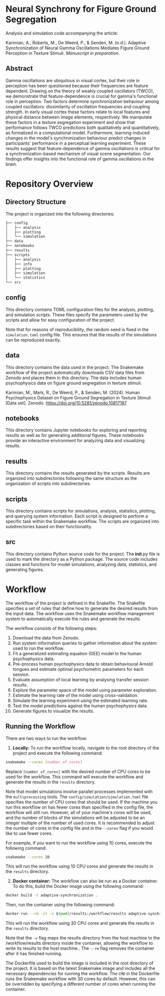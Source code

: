 # Neural Synchrony for Figure Ground Segregation

Analysis and simulation code accompanying the article:

Karimian, A., Roberts, M., De Weerd, P., & Senden, M. (n.d.). Adaptive Synchronization of Neural Gamma Oscillations Mediates Figure Ground Perception in Texture Stimuli. *Manuscript in preparation*.

## Abstract
Gamma oscillations are ubiquitous in visual cortex, but their role in perception has been questioned because their frequencies are feature dependent. Drawing on the theory of weakly coupled oscillators (TWCO), we demonstrate that feature-dependence is crucial for gamma's functional role in perception. Two factors determine synchronization behaviour among coupled oscillators: dissimilarity of oscillation frequencies and coupling strength. In early visual cortex these factors relate to local features and physical distance between image elements, respectively. We manipulate these factors in a texture segregation experiment and show that performance follows TWCO predictions both qualitatively and quantitatively, as formalized in a computational model. Furthermore, learning-induced changes in the model's synchronization behaviour predict changes in participants' performance in a perceptual learning experiment. These results suggest that feature-dependence of gamma oscillations is critical for a synchronization-based mechanism of visual scene segmentation. Our findings offer insights into the functional role of gamma oscillations in the brain.

# Repository Overview

## Directory Structure
The project is organized into the following directories:
```bash
├── config
│   ├── analysis
│   ├── plotting
│   └── simulation
├── data
├── notebooks
├── results
├── scripts
│   ├── analysis
│   ├── info
│   ├── plotting
│   ├── simulation
│   └── statistics
└── src
```

## config
This directory contains TOML configuration files for the analysis, plotting, and simulation scripts. These files specify the parameters used by the scripts and allow for easy configuration of the project.

Note that for reasons of reproducibility, the random seed is fixed in the `simulation.toml` config file. This ensures that the results of the simulations can be reproduced exactly.

## data
This directory contains the data used in the project. The Snakemake workflow of the project automatically downloads CSV data files from Zenodo and places them in this directory. The data includes human psychophysics data on figure ground segregation in texture stimuli.

Karimian, M., Mark, R., De Weerd, P., & Senden, M. (2024). Human Psychophysics Dataset on Figure Ground Segregation in Texture Stimuli [Data set]. Zenodo. https://doi.org/10.5281/zenodo.10817187

## notebooks
This directory contains Jupyter notebooks for exploring and reporting results as well as for generating additional figures. These notebooks provide an interactive environment for analyzing data and visualizing results.

## results
This directory contains the results generated by the scripts. Results are organized into subdirectories following the same structure as the organization of scripts into subdirectories.

## scripts
This directory contains scripts for simulations, analysis, statistics, plotting, and querying system information. Each script is designed to perform a specific task within the Snakemake workflow. The scripts are organized into subdirectories based on their functionality.

## src
This directory contains Python source code for the project. The __init__.py file is used to mark the directory as a Python package. The source code includes classes and functions for model simulations, analyzing data, statistics, and generating figures.

# Workflow
The workflow of the project is defined in the Snakefile. The Snakefile specifies a set of rules that define how to generate the desired results from the input data. The workflow uses the Snakemake workflow management system to automatically execute the rules and generate the results.

The workflow consists of the following steps:

1. Download the data from Zenodo.
2. Run system information queries to gather information about the system used to run the workflow.
3. Fit a generalized estimating equation (GEE) model to the human psychophysics data.
4. Pre-process human psychophysics data to obtain behavioural Arnold tongues and estimate optimal psychometric parameters for each session.
5. Evaluate assumption of local learning by analysing transfer session results.
7. Explore the parameter space of the model using parameter exploration.
8. Estimate the learning rate of the model using cross-validation.
9. Simulate the learning experiment using the estimated learning rate.
10. Test the model predictions against the human psychophysics data.
11. Generate figures to visualize the results.

## Running the Workflow

There are two ways to run the workflow:

1. **Locally:** To run the workflow locally, navigate to the root directory of the project and execute the following command:
```bash
snakemake --cores [number_of_cores]
```
Replace `[number_of_cores]` with the desired number of CPU cores to be used for the workflow. This command will execute the workflow and generate the results in the `results` directory.

Note that model simulations involve parallel processes implemented with the `multiprocessing` tools. The `config/simulation/simulation.toml` file specifies the number of CPU cores that should be used. If the machine you run this workflow on has fewer cores than specified in the config file, the workflow will still run. However, all of your machine's cores will be used, and the number of blocks of the simulations will be adjusted to be an integer multiple of the number of used cores. It is recommended to adjust the number of cores in the config file and in the `--cores` flag if you would like to use fewer cores.

For example, if you want to run the workflow using 10 cores, execute the following command:
```bash
snakemake --cores 10
```
This will run the workflow using 10 CPU cores and generate the results in the `results` directory.

2. **Docker container:** The workflow can also be run as a Docker container. To do this, build the Docker image using the following command:
```bash
docker build -t adaptive-synchronization .
```
Then, run the container using the following command:
```bash
docker run --rm -it -v $(pwd)/results:/workflow/results adaptive-synchronization snakemake --cores 30
```
This will run the workflow using 30 CPU cores and generate the results in the `results` directory.

Note that the `-v` flag maps the results directory from the host machine to the /workflow/results directory inside the container, allowing the workflow to write its results to the host machine.. The `--rm` flag removes the container after it has finished running.

The Dockerfile used to build the image is included in the root directory of the project. It is based on the latest Snakemake image and includes all the necessary dependencies for running the workflow. The `CMD` in the Dockerfile runs the Snakemake workflow with 30 cores by default. However, this can be overridden by specifying a different number of cores when running the container.
